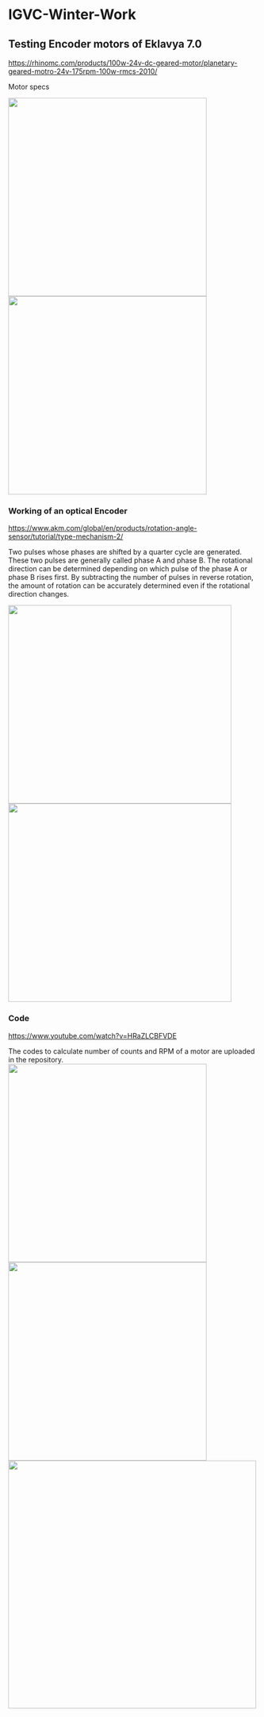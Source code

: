 # IGVC-Winter-Work

## Testing Encoder motors of Eklavya 7.0
https://rhinomc.com/products/100w-24v-dc-geared-motor/planetary-geared-motro-24v-175rpm-100w-rmcs-2010/

Motor specs

<img src="https://user-images.githubusercontent.com/106007058/205484582-2a4d6526-4c55-4a38-8b51-59ea25b1ae2f.png" width="400" height="400">

<img src="https://user-images.githubusercontent.com/106007058/205484591-5317ac5a-f5f4-4f26-8bd8-70e82840ccbf.png" width="400" height="400">

### Working of an optical Encoder

https://www.akm.com/global/en/products/rotation-angle-sensor/tutorial/type-mechanism-2/

Two pulses whose phases are shifted by a quarter cycle are generated. These two pulses are generally called phase A and phase B. The rotational direction can be determined depending on which pulse of the phase A or phase B rises first. By subtracting the number of pulses in reverse rotation, the amount of rotation can be accurately determined even if the rotational direction changes.

<img src="https://user-images.githubusercontent.com/106007058/205484658-cc4d6553-4217-47d9-b1be-998600061c36.png" width="450" height="400">
<img src="https://user-images.githubusercontent.com/106007058/205484785-11c0731f-86f6-4a1a-b220-ee3f278b8f1c.png" width="450" height="400">

### Code
https://www.youtube.com/watch?v=HRaZLCBFVDE

The codes to calculate number of counts and RPM of a motor are uploaded in the repository.
<img src="https://user-images.githubusercontent.com/106007058/205484760-764a4a20-3742-4fa9-900d-7b5874796da8.png" width="400" height="400">
<img src="https://user-images.githubusercontent.com/106007058/205484764-9ef31b3f-baaf-46e3-bc34-21edfa785f65.png" width="400" height="400">
<img src="https://user-images.githubusercontent.com/106007058/205484768-db5d3eed-c711-4704-8e8e-7118f5bd4bc5.png" width="500" height="500">









